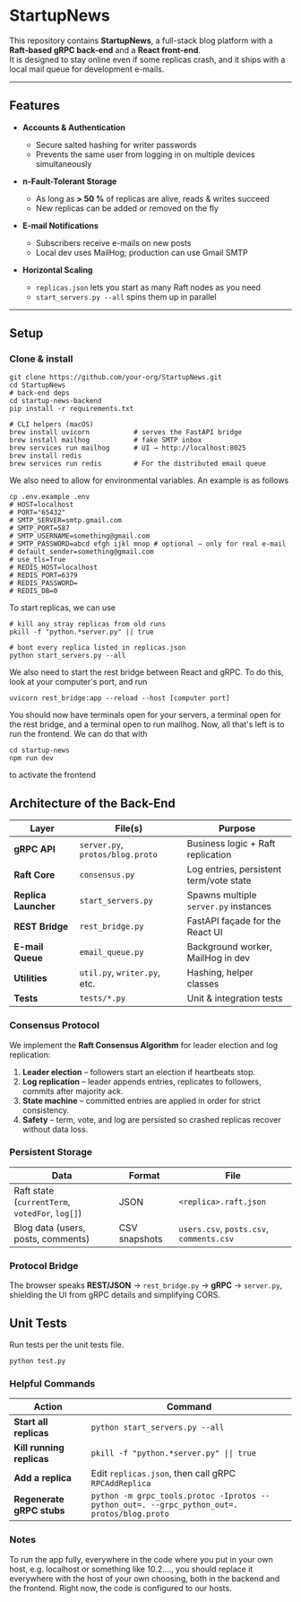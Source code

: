 # StartupNews

This repository contains **StartupNews**, a full-stack blog platform with a **Raft-based gRPC back-end** and a **React front-end**.  
It is designed to stay online even if some replicas crash, and it ships with a local mail queue for development e-mails.

---

## Features

- **Accounts & Authentication**

  - Secure salted hashing for writer passwords
  - Prevents the same user from logging in on multiple devices simultaneously

- **n-Fault-Tolerant Storage**

  - As long as **> 50 %** of replicas are alive, reads & writes succeed
  - New replicas can be added or removed on the fly

- **E-mail Notifications**

  - Subscribers receive e-mails on new posts
  - Local dev uses MailHog; production can use Gmail SMTP

- **Horizontal Scaling**
  - `replicas.json` lets you start as many Raft nodes as you need
  - `start_servers.py --all` spins them up in parallel

---

## Setup

### Clone & install

```
git clone https://github.com/your-org/StartupNews.git
cd StartupNews
# back-end deps
cd startup-news-backend
pip install -r requirements.txt

# CLI helpers (macOS)
brew install uvicorn           # serves the FastAPI bridge
brew install mailhog           # fake SMTP inbox
brew services run mailhog      # UI → http://localhost:8025
brew install redis
brew services run redis        # For the distributed email queue

```

We also need to allow for environmental variables. An example is as follows

```
cp .env.example .env
# HOST=localhost
# PORT="65432"
# SMTP_SERVER=smtp.gmail.com
# SMTP_PORT=587
# SMTP_USERNAME=something@gmail.com
# SMTP_PASSWORD=abcd efgh ijkl mnop # optional – only for real e-mail
# default_sender=something@gmail.com
# use_tls=True
# REDIS_HOST=localhost
# REDIS_PORT=6379
# REDIS_PASSWORD=
# REDIS_DB=0
```

To start replicas, we can use

```
# kill any stray replicas from old runs
pkill -f "python.*server.py" || true

# boot every replica listed in replicas.json
python start_servers.py --all
```

We also need to start the rest bridge between React and gRPC. To do this, look at your computer's port, and run

```
uvicorn rest_bridge:app --reload --host [computer port]
```

You should now have terminals open for your servers, a terminal open for the rest bridge, and a terminal open to run mailhog. Now, all that's left is to run the frontend. We can do that with

```
cd startup-news
npm run dev
```

to activate the frontend

## Architecture of the Back-End

| Layer                | File(s)                          | Purpose                                 |
| -------------------- | -------------------------------- | --------------------------------------- |
| **gRPC API**         | `server.py`, `protos/blog.proto` | Business logic + Raft replication       |
| **Raft Core**        | `consensus.py`                   | Log entries, persistent term/vote state |
| **Replica Launcher** | `start_servers.py`               | Spawns multiple `server.py` instances   |
| **REST Bridge**      | `rest_bridge.py`                 | FastAPI façade for the React UI         |
| **E-mail Queue**     | `email_queue.py`                 | Background worker, MailHog in dev       |
| **Utilities**        | `util.py`, `writer.py`, etc.     | Hashing, helper classes                 |
| **Tests**            | `tests/*.py`                     | Unit & integration tests                |

### Consensus Protocol

We implement the **Raft Consensus Algorithm** for leader election and log replication:

1. **Leader election** – followers start an election if heartbeats stop.
2. **Log replication** – leader appends entries, replicates to followers, commits after majority ack.
3. **State machine** – committed entries are applied in order for strict consistency.
4. **Safety** – term, vote, and log are persisted so crashed replicas recover without data loss.

### Persistent Storage

| Data                                            | Format        | File                                     |
| ----------------------------------------------- | ------------- | ---------------------------------------- |
| Raft state (`currentTerm`, `votedFor`, `log[]`) | JSON          | `<replica>.raft.json`                    |
| Blog data (users, posts, comments)              | CSV snapshots | `users.csv`, `posts.csv`, `comments.csv` |

### Protocol Bridge

The browser speaks **REST/JSON** → `rest_bridge.py` → **gRPC** → `server.py`, shielding the UI from gRPC details and simplifying CORS.

## Unit Tests

Run tests per the unit tests file.

```
python test.py
```

### Helpful Commands

| Action                    | Command                                                                                     |
| ------------------------- | ------------------------------------------------------------------------------------------- |
| **Start all replicas**    | `python start_servers.py --all`                                                             |
| **Kill running replicas** | `pkill -f "python.*server.py" \|\| true`                                                    |
| **Add a replica**         | Edit `replicas.json`, then call gRPC `RPCAddReplica`                                        |
| **Regenerate gRPC stubs** | `python -m grpc_tools.protoc -Iprotos --python_out=. --grpc_python_out=. protos/blog.proto` |

### Notes

To run the app fully, everywhere in the code where you put in your own host, e.g. localhost or something like 10.2...., you should replace it everywhere with the host of your own choosing, both in the backend and the frontend. Right now, the code is configured to our hosts.
